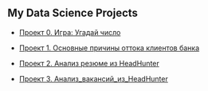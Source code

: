 ## My Data Science Projects


* [Проект 0. Игра: Угадай число](https://github.com/folderfor/data_science_projects/tree/main/project0)

* [Проект 1. Основные причины оттока клиентов банка](https://github.com/folderfor/data_science_projects/tree/main/project1)

* [Проект 2. Анализ резюме из HeadHunter](https://github.com/folderfor/data_science_updated/tree/master/project2)

* [Проект 3.  Анализ_вакансий_из_HeadHunter](https://github.com/folderfor/data_science_updated/tree/master/project3)